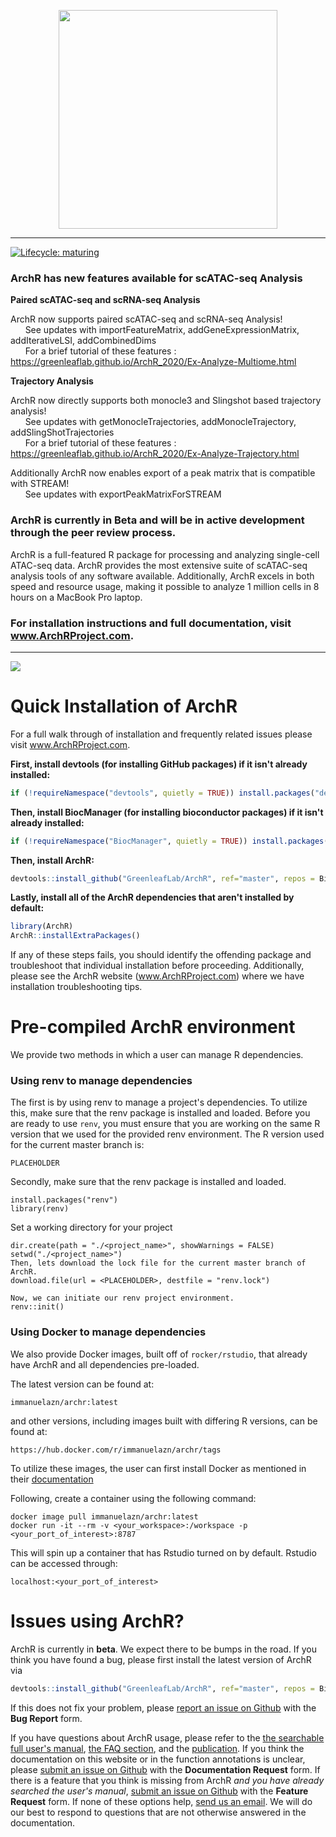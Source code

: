 <p align="center"><a href ="https://www.archrproject.com"><img src="Figures/ArchR_Logo_Integrated.png" alt="" width="350"></a></p>
<hr>

[![Lifecycle: maturing](https://img.shields.io/badge/lifecycle-maturing-blue.svg)](https://www.tidyverse.org/lifecycle/#maturing)

### ArchR has new features available for scATAC-seq Analysis

**Paired scATAC-seq and scRNA-seq Analysis**

ArchR now supports paired scATAC-seq and scRNA-seq Analysis! <br />
&nbsp;&nbsp;&nbsp;&nbsp;&nbsp;&nbsp;See updates with importFeatureMatrix, addGeneExpressionMatrix, addIterativeLSI, addCombinedDims <br />
&nbsp;&nbsp;&nbsp;&nbsp;&nbsp;&nbsp;For a brief tutorial of these features : https://greenleaflab.github.io/ArchR_2020/Ex-Analyze-Multiome.html

**Trajectory Analysis**

ArchR now directly supports both monocle3 and Slingshot based trajectory analysis! <br />
&nbsp;&nbsp;&nbsp;&nbsp;&nbsp;&nbsp;See updates with getMonocleTrajectories, addMonocleTrajectory, addSlingShotTrajectories <br />
&nbsp;&nbsp;&nbsp;&nbsp;&nbsp;&nbsp;For a brief tutorial of these features : https://greenleaflab.github.io/ArchR_2020/Ex-Analyze-Trajectory.html

Additionally ArchR now enables export of a peak matrix that is compatible with STREAM!<br />
&nbsp;&nbsp;&nbsp;&nbsp;&nbsp;&nbsp;See updates with exportPeakMatrixForSTREAM <br />

### ArchR is currently in Beta and will be in active development through the peer review process.

ArchR is a full-featured R package for processing and analyzing single-cell ATAC-seq data. ArchR provides the most extensive suite of scATAC-seq analysis tools of any software available. Additionally, ArchR excels in both speed and resource usage, making it possible to analyze 1 million cells in 8 hours on a MacBook Pro laptop.

### For installation instructions and full documentation, visit www.ArchRProject.com.

<hr>

![](Figures/ArchR_Workflow_Horizontal.png)

# Quick Installation of ArchR
For a full walk through of installation and frequently related issues please visit www.ArchRProject.com.

**First, install devtools (for installing GitHub packages) if it isn't already installed:**
``` r
if (!requireNamespace("devtools", quietly = TRUE)) install.packages("devtools")
```

**Then, install BiocManager (for installing bioconductor packages) if it isn't already installed:**
``` r
if (!requireNamespace("BiocManager", quietly = TRUE)) install.packages("BiocManager")
```

**Then, install ArchR:**
``` r
devtools::install_github("GreenleafLab/ArchR", ref="master", repos = BiocManager::repositories())
```

**Lastly, install all of the ArchR dependencies that aren't installed by default:**
``` r
library(ArchR)
ArchR::installExtraPackages()
```
If any of these steps fails, you should identify the offending package and troubleshoot that individual installation before proceeding. Additionally, please see the ArchR website (www.ArchRProject.com) where we have installation troubleshooting tips.

# Pre-compiled ArchR environment
We provide two methods in which a user can manage R dependencies.  

### Using renv to manage dependencies
The first is by using renv to manage a project's dependencies. To utilize this, make sure that the renv package is installed and loaded.  Before you are ready to use `renv`, you must ensure that you are working on the same R version that we used for the provided renv environment. The R version used for the current master branch is:
```
PLACEHOLDER
```
Secondly, make sure that the renv package is installed and loaded. 
```
install.packages("renv")
library(renv)
```
Set a working directory for your project
```
dir.create(path = "./<project_name>", showWarnings = FALSE)
setwd("./<project_name>")
Then, lets download the lock file for the current master branch of ArchR.
download.file(url = <PLACEHOLDER>, destfile = "renv.lock")

Now, we can initiate our renv project environment.
renv::init()
```

### Using Docker to manage dependencies
We also provide Docker images, built off of `rocker/rstudio`, that already have ArchR and all dependencies pre-loaded.

The latest version can be found at:
```
immanuelazn/archr:latest
```
and other versions, including images built with differing R versions, can be found at:
```
https://hub.docker.com/r/immanuelazn/archr/tags
```

To utilize these images, the user can first install Docker as mentioned in their [documentation](https://docs.docker.com/engine/install/ubuntu/#install-using-the-repository)

Following, create a container using the following command:
```
docker image pull immanuelazn/archr:latest
docker run -it --rm -v <your_workspace>:/workspace -p <your_port_of_interest>:8787
```
This will spin up a container that has Rstudio turned on by default. Rstudio can be accessed through:
```
localhost:<your_port_of_interest>
```

# Issues using ArchR?

ArchR is currently in __beta__. We expect there to be bumps in the road. If you think you have found a bug, please first install the latest version of ArchR via
``` r
devtools::install_github("GreenleafLab/ArchR", ref="master", repos = BiocManager::repositories())
```
If this does not fix your problem, please [report an issue on Github](https://github.com/GreenleafLab/ArchR/issues) with the __Bug Report__ form.

If you have questions about ArchR usage, please refer to the [the searchable full user's manual](https://www.archrproject.com/bookdown/index.html), [the FAQ section](https://www.archrproject.com/articles/Articles/faq.html), and the [publication](https://greenleaf.stanford.edu/assets/pdf/). If you think the documentation on this website or in the function annotations is unclear, please [submit an issue on Github](https://github.com/GreenleafLab/ArchR/issues) with the __Documentation Request__ form. If there is a feature that you think is missing from ArchR _and you have already searched the user's manual_, [submit an issue on Github](https://github.com/GreenleafLab/ArchR/issues) with the __Feature Request__ form. If none of these options help, [send us an email](mailto:archr.devs@gmail.com). We will do our best to respond to questions that are not otherwise answered in the documentation.


